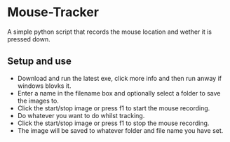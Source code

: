 # Mouse-Tracker
A simple python script that records the mouse location and wether it is pressed down.

## Setup and use
- Download and run the latest exe, click more info and then run anway if windows blovks it.
- Enter a name in the filename box and optionally select a folder to save the images to.
- Click the start/stop image or press f1 to start the mouse recording.
- Do whatever you want to do whilst tracking.
- Click the start/stop image or press f1 to stop the mouse recording.
- The image will be saved to whatever folder and file name you have set.
